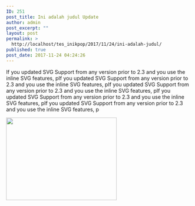 ```yaml
---
ID: 251
post_title: Ini adalah judul Update
author: admin
post_excerpt: ""
layout: post
permalink: >
  http://localhost/tes_inikpop/2017/11/24/ini-adalah-judul/
published: true
post_date: 2017-11-24 04:24:26
---
```

If you updated SVG Support from any version prior to 2.3 and you use the inline SVG features, pIf you updated SVG Support from any version prior to 2.3 and you use the inline SVG features, pIf you updated SVG Support from any version prior to 2.3 and you use the inline SVG features, pIf you updated SVG Support from any version prior to 2.3 and you use the inline SVG features, pIf you updated SVG Support from any version prior to 2.3 and you use the inline SVG features, p

<img class="alignnone size-medium wp-image-160" src="http://localhost/tes_inikpop/wp-content/uploads/2017/11/a3Mwy13_700b-300x225.jpg" alt="" width="300" height="225" />